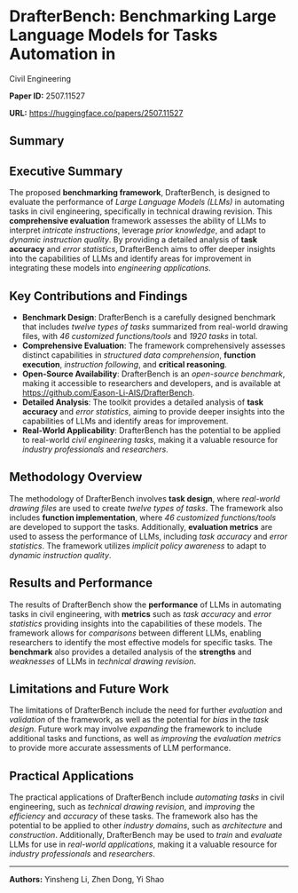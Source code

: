 # DrafterBench: Benchmarking Large Language Models for Tasks Automation in
  Civil Engineering

**Paper ID:** 2507.11527

**URL:** https://huggingface.co/papers/2507.11527

## Summary

## Executive Summary
The proposed **benchmarking framework**, DrafterBench, is designed to evaluate the performance of *Large Language Models (LLMs)* in automating tasks in civil engineering, specifically in technical drawing revision. This **comprehensive evaluation** framework assesses the ability of LLMs to interpret *intricate instructions*, leverage *prior knowledge*, and adapt to *dynamic instruction quality*. By providing a detailed analysis of **task accuracy** and *error statistics*, DrafterBench aims to offer deeper insights into the capabilities of LLMs and identify areas for improvement in integrating these models into *engineering applications*.

## Key Contributions and Findings
* **Benchmark Design**: DrafterBench is a carefully designed benchmark that includes *twelve types of tasks* summarized from real-world drawing files, with *46 customized functions/tools* and *1920 tasks* in total.
* **Comprehensive Evaluation**: The framework comprehensively assesses distinct capabilities in *structured data comprehension*, **function execution**, *instruction following*, and **critical reasoning**.
* **Open-Source Availability**: DrafterBench is an *open-source benchmark*, making it accessible to researchers and developers, and is available at https://github.com/Eason-Li-AIS/DrafterBench.
* **Detailed Analysis**: The toolkit provides a detailed analysis of **task accuracy** and *error statistics*, aiming to provide deeper insights into the capabilities of LLMs and identify areas for improvement.
* **Real-World Applicability**: DrafterBench has the potential to be applied to real-world *civil engineering tasks*, making it a valuable resource for *industry professionals* and *researchers*.

## Methodology Overview
The methodology of DrafterBench involves **task design**, where *real-world drawing files* are used to create *twelve types of tasks*. The framework also includes **function implementation**, where *46 customized functions/tools* are developed to support the tasks. Additionally, **evaluation metrics** are used to assess the performance of LLMs, including *task accuracy* and *error statistics*. The framework utilizes *implicit policy awareness* to adapt to *dynamic instruction quality*.

## Results and Performance
The results of DrafterBench show the **performance** of LLMs in automating tasks in civil engineering, with **metrics** such as *task accuracy* and *error statistics* providing insights into the capabilities of these models. The framework allows for *comparisons* between different LLMs, enabling researchers to identify the most effective models for specific tasks. The **benchmark** also provides a detailed analysis of the **strengths** and *weaknesses* of LLMs in *technical drawing revision*.

## Limitations and Future Work
The limitations of DrafterBench include the need for further *evaluation* and *validation* of the framework, as well as the potential for *bias* in the *task design*. Future work may involve *expanding* the framework to include additional tasks and functions, as well as *improving* the *evaluation metrics* to provide more accurate assessments of LLM performance.

## Practical Applications
The practical applications of DrafterBench include *automating tasks* in civil engineering, such as *technical drawing revision*, and *improving* the *efficiency* and *accuracy* of these tasks. The framework also has the potential to be applied to other *industry domains*, such as *architecture* and *construction*. Additionally, DrafterBench may be used to *train* and *evaluate* LLMs for use in *real-world applications*, making it a valuable resource for *industry professionals* and *researchers*.

---

**Authors:** Yinsheng Li, Zhen Dong, Yi Shao
